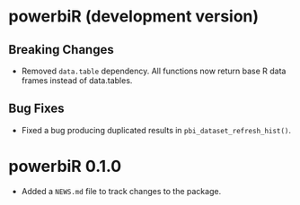 # powerbiR (development version)

## Breaking Changes

* Removed `data.table` dependency. All functions now return base R data frames instead of data.tables.

## Bug Fixes

* Fixed a bug producing duplicated results in `pbi_dataset_refresh_hist()`.

# powerbiR 0.1.0

* Added a `NEWS.md` file to track changes to the package.
